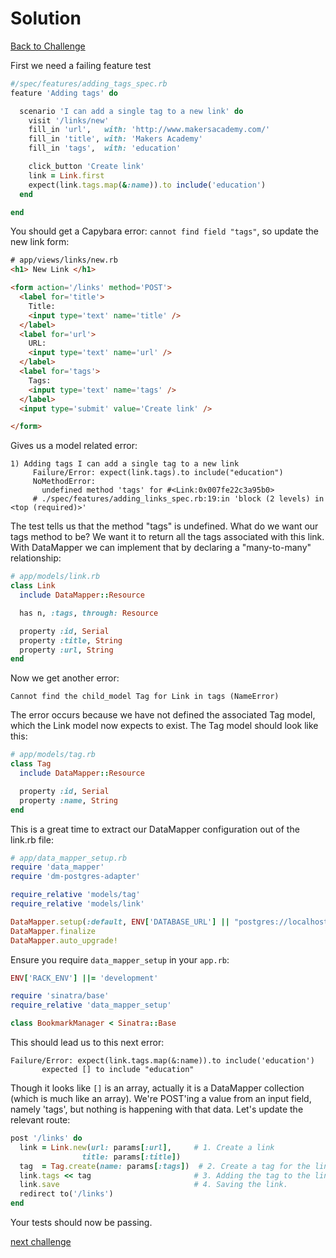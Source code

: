 # Solution

[Back to Challenge](../15_tagging_links.md)


First we need a failing feature test

```ruby
#/spec/features/adding_tags_spec.rb
feature 'Adding tags' do

  scenario 'I can add a single tag to a new link' do
    visit '/links/new'
    fill_in 'url',   with: 'http://www.makersacademy.com/'
    fill_in 'title', with: 'Makers Academy'
    fill_in 'tags',  with: 'education'

    click_button 'Create link'
    link = Link.first
    expect(link.tags.map(&:name)).to include('education')
  end

end
```

You should get a Capybara error: `cannot find field "tags"`, so update the new link form:

```html
# app/views/links/new.rb
<h1> New Link </h1>

<form action='/links' method='POST'>
  <label for='title'>
    Title:
    <input type='text' name='title' />
  </label>
  <label for='url'>
    URL:
    <input type='text' name='url' />
  </label>
  <label for='tags'>
    Tags:
    <input type='text' name='tags' />
  </label>
  <input type='submit' value='Create link' />

</form>
```

Gives us a model related error:

```
1) Adding tags I can add a single tag to a new link
     Failure/Error: expect(link.tags).to include("education")
     NoMethodError:
       undefined method 'tags' for #<Link:0x007fe22c3a95b0>
     # ./spec/features/adding_links_spec.rb:19:in 'block (2 levels) in <top (required)>'
```

The test tells us that the method "tags" is undefined. What do we want our tags method to be? We want it to return all the tags associated with this link. With DataMapper we can implement that by declaring a "many-to-many" relationship:

```ruby
# app/models/link.rb
class Link
  include DataMapper::Resource

  has n, :tags, through: Resource

  property :id, Serial
  property :title, String
  property :url, String
end
```

Now we get another error:

```
Cannot find the child_model Tag for Link in tags (NameError)
```

The error occurs because we have not defined the associated Tag model, which the Link model now expects to exist. The Tag model should look like this:

```ruby
# app/models/tag.rb
class Tag
  include DataMapper::Resource

  property :id, Serial
  property :name, String
end
```

This is a great time to extract our DataMapper configuration out of the link.rb file:

```ruby
# app/data_mapper_setup.rb
require 'data_mapper'
require 'dm-postgres-adapter'

require_relative 'models/tag'
require_relative 'models/link'

DataMapper.setup(:default, ENV['DATABASE_URL'] || "postgres://localhost/bookmark_manager_#{ENV['RACK_ENV']}")
DataMapper.finalize
DataMapper.auto_upgrade!
```

Ensure you require `data_mapper_setup` in your `app.rb`:

```ruby
ENV['RACK_ENV'] ||= 'development'

require 'sinatra/base'
require_relative 'data_mapper_setup'

class BookmarkManager < Sinatra::Base
```

This should lead us to this next error:

```
Failure/Error: expect(link.tags.map(&:name)).to include('education')
       expected [] to include "education"
```

Though it looks like `[]` is an array, actually it is a DataMapper collection (which is much like an array).
We're POST'ing a value from an input field, namely 'tags', but nothing is happening with that data. Let's update the relevant route:

```ruby
post '/links' do
  link = Link.new(url: params[:url],     # 1. Create a link
                title: params[:title])
  tag  = Tag.create(name: params[:tags])  # 2. Create a tag for the link
  link.tags << tag                       # 3. Adding the tag to the link's DataMapper collection.
  link.save                              # 4. Saving the link.
  redirect to('/links')
end
```

Your tests should now be passing.

[next challenge](../16_filtering_tags.md)
